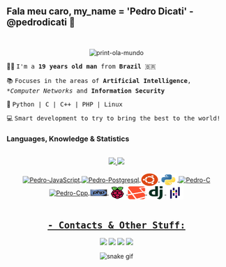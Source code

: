 ## Fala meu caro, my_name = 'Pedro Dicati' - @pedrodicati 👾
<br>
<p align="center">
  <img src="https://readme-typing-svg.herokuapp.com/?size=25&duration=4200&color=1BC53B&height=50&lines=print(%22Ol%C3%A1%2C+mundo!%22)&center=true" alt="print-ola-mundo" />
</p>

👨‍💻 <samp>I'm a **19 years old man** from **Brazil** 🇧🇷</samp>

📚 <samp>Focuses in the areas of **Artificial Intelligence**, **Computer Networks* and **Information Security**</samp>

🔎 <samp>Python | C | C++ | PHP | Linux</samp>
 
💻 <samp>Smart development to try to bring the best to the world!</samp>

### Languages, Knowledge & Statistics
<br>
<div align="center">
  <a href="https://github.com/pedrodicati">
  <img height="175px" src="https://github-readme-stats.vercel.app/api?username=pedrodicati&show_icons=true&theme=dark"/>
  <img height="175px" src="https://github-readme-stats.vercel.app/api/top-langs/?username=pedrodicati&layout=compact&theme=dark"/>
</div>
 
<div align="center" style="display: inline_block">
  <br>     
  <img align="center" alt="Pedro-JavaScript" height="30" width="40" src="https://cdn.jsdelivr.net/gh/devicons/devicon/icons/javascript/javascript-original.svg">
  <img align="center" alt="Pedro-Postgresql" height="30" width="40" src="https://cdn.jsdelivr.net/gh/devicons/devicon/icons/postgresql/postgresql-original.svg">
  <img align="center" alt="Pedro-Ubuntu" height="30" width="40" src="https://github.com/devicons/devicon/blob/master/icons/ubuntu/ubuntu-plain.svg">
  <img align="center" alt="Pedro-Python" height="30" width="40" src="https://raw.githubusercontent.com/devicons/devicon/master/icons/python/python-original.svg">
  <img align="center" alt="Pedro-C" height="30" width="40" src="https://cdn.jsdelivr.net/gh/devicons/devicon/icons/c/c-original.svg">
  <img align="center" alt="Pedro-Cpp" height="30" width="40" src="https://cdn.jsdelivr.net/gh/devicons/devicon/icons/cplusplus/cplusplus-original.svg">
  <img align="center" alt="Pedro-PHP" height="30" width="40" src="https://github.com/devicons/devicon/blob/v2.15.1/icons/php/php-original.svg">
  <img align="center" alt="Pedro-Raspberry" height="30" width="40" src="https://github.com/devicons/devicon/blob/master/icons/raspberrypi/raspberrypi-original.svg">
  <img align="center" alt="Pedro-Laravel" height="30" width="40" src="https://raw.githubusercontent.com/devicons/devicon/master/icons/laravel/laravel-plain.svg">
  <img align="center" alt="Pedro-Django" height="30" width="40" src="https://github.com/devicons/devicon/blob/master/icons/django/django-plain.svg">
  <img align="center" alt="Pedro-Pandas" height="30" width="40" src="https://github.com/devicons/devicon/blob/master/icons/pandas/pandas-original.svg">
</div>

<br>

<h2 align="center"><samp>- Contacts & Other Stuff:</samp></h2>

<div align="center"> 
  <a href="https://instagram.com/pedro.dicati" target="_blank"><img src="https://img.shields.io/badge/-Instagram-%23E4405F?style=for-the-badge_&logo=instagram&logoColor=white" target="_blank"></a>
 <a href="pedrodicati#3937" target="_blank"><img src="https://img.shields.io/badge/Discord-7289DA?style=for-the-badge_&logo=discord&logoColor=white" target="_blank"></a> 
  <a href = "mailto:phgedi48@gmail.com"><img src="https://img.shields.io/badge/-Gmail-%23333?style=for-the-badge_&logo=gmail&logoColor=white" target="_blank"></a>
  <a href="https://www.linkedin.com/in/pedro-dicati/" target="_blank"><img src="https://img.shields.io/badge/-LinkedIn-%230077B5?style=for-the-badge_&logo=linkedin&logoColor=white" target="_blank"></a> 

![snake gif](https://github.com/pedrodicati/pedrodicati/blob/output/github-contribution-grid-snake.svg)
